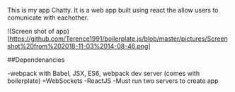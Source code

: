 This is my app Chatty. It is a web app built using react the allow users to comunicate with eachother.

!(Screen shot of app)[https://github.com/Terence1991/boilerplate.js/blob/master/pictures/Screenshot%20from%202018-11-03%2014-08-46.png]


##Dependenancies


-webpack with Babel, JSX, ES6, webpack dev server (comes with boilerplate)
=WebSockets 
-ReactJS
-Must run two servers to create app
